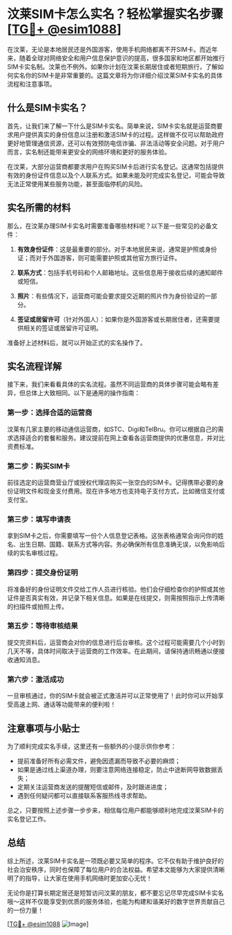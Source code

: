 # 汶莱SIM卡怎么实名？轻松掌握实名步骤[[TG💪+ @esim1088](https://t.me/s/esim1088)]

在汶莱，无论是本地居民还是外国游客，使用手机网络都离不开SIM卡。而近年来，随着全球对网络安全和用户信息保护意识的提高，很多国家和地区都开始推行SIM卡实名制。汶莱也不例外。如果你计划在汶莱长期居住或者短期旅行，了解如何实名你的SIM卡是非常重要的。这篇文章将为你详细介绍汶莱SIM卡实名的具体流程和注意事项。

## 什么是SIM卡实名？

首先，让我们来了解一下什么是SIM卡实名。简单来说，SIM卡实名就是运营商要求用户提供真实的身份信息以注册和激活SIM卡的过程。这样做不仅可以帮助政府更好地管理通信资源，还可以有效预防电信诈骗、非法活动等安全问题。对于用户而言，实名制还能带来更安全的网络环境和更好的服务体验。

在汶莱，大部分运营商都要求用户在购买SIM卡后进行实名登记。这通常包括提供有效的身份证件信息以及个人联系方式。如果未能及时完成实名登记，可能会导致无法正常使用某些服务功能，甚至面临停机的风险。

## 实名所需的材料

那么，在汶莱办理SIM卡实名时需要准备哪些材料呢？以下是一些常见的必备文件：

1. **有效身份证件**：这是最重要的部分。对于本地居民来说，通常是护照或身份证；而对于外国游客，则可能需要护照或其他官方旅行证件。
   
2. **联系方式**：包括手机号码和个人邮箱地址。这些信息用于接收后续的通知邮件或短信。

3. **照片**：有些情况下，运营商可能会要求提交近期的照片作为身份验证的一部分。

4. **签证或居留许可**（针对外国人）：如果你是外国游客或长期居住者，还需要提供相关的签证或居留许可证明。

准备好上述材料后，就可以开始正式的实名操作了。

## 实名流程详解

接下来，我们来看看具体的实名流程。虽然不同运营商的具体步骤可能会略有差异，但总体上大致相同。以下是通用的操作指南：

### 第一步：选择合适的运营商

汶莱有几家主要的移动通信运营商，如STC、Digi和TelBru。你可以根据自己的需求选择适合的套餐和服务。建议提前在网上查看各运营商提供的优惠信息，并对比资费标准。

### 第二步：购买SIM卡

前往选定的运营商营业厅或授权代理店购买一张空白的SIM卡。记得携带必要的身份证明文件和现金支付费用。现在许多地方也支持电子支付方式，比如微信支付或支付宝。

### 第三步：填写申请表

拿到SIM卡之后，你需要填写一份个人信息登记表格。这张表格通常会询问你的姓名、出生日期、国籍、联系方式等内容。务必确保所有信息准确无误，以免影响后续的实名审核过程。

### 第四步：提交身份证明

将准备好的身份证明文件交给工作人员进行核验。他们会仔细检查你的护照或其他证件是否真实有效，并记录下相关信息。如果是在线提交，则需按照指示上传清晰的扫描件或拍照上传。

### 第五步：等待审核结果

提交完资料后，运营商会对你的信息进行后台审核。这个过程可能需要几个小时到几天不等，具体时间取决于运营商的工作效率。在此期间，请保持通讯畅通以便接收通知消息。

### 第六步：激活成功

一旦审核通过，你的SIM卡就会被正式激活并可以正常使用了！此时你可以开始享受高速上网、通话等功能带来的便利啦！

## 注意事项与小贴士

为了顺利完成实名手续，这里还有一些额外的小提示供你参考：

- 提前准备好所有必需文件，避免因遗漏而导致不必要的麻烦；
- 如果是通过线上渠道办理，则要注意网络连接稳定，防止中途断网导致数据丢失；
- 定期关注运营商发送的提醒短信或邮件，及时跟进进度；
- 遇到任何疑问都可以直接联系客服热线寻求帮助。

总之，只要按照上述步骤一步步来，相信每位用户都能够顺利地完成汶莱SIM卡的实名登记工作。

## 总结

综上所述，汶莱SIM卡实名是一项既必要又简单的程序。它不仅有助于维护良好的社会治安秩序，同时也保障了每位用户的合法权益。希望本文能够为大家提供清晰明了的指导，让大家在使用手机网络时更加安心无忧！

无论你是打算长期定居还是短暂访问汶莱的朋友，都不要忘记尽早完成SIM卡实名哦～这样不仅能享受到优质的服务体验，也能为构建和谐美好的数字世界贡献自己的一份力量！

[[TG💪+ @esim1088](https://t.me/s/esim1088) ![Image](https://i.postimg.cc/4NQfJmqS/Snipaste-2025-05-13-00-14-12.png)]
